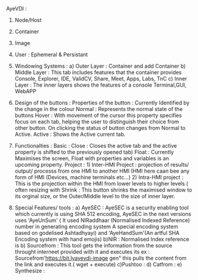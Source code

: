 AyeVDI :
1) Node/Host
2) Container
3) Image
4) User : Ephemeral & Persistant
5) Windowing Systems :
    a) Outer Layer : Container and add Container
    b) Middle Layer : This tab includes features that the container provides Console, Explorer, IDE, ValidCV, Share, Meet, Apps, Labs, TnC
    c) Inner Layer :  The inner layers shows the features of a console Terminal,GUI, WebAPP
    
6) Design of the buttons :
     Properties of the button : Currently Identified by the change in the colour
     Normal : Represents the normal state of the buttons
     Hover : With movement of the cursor this property specifies focus on each tab, helping the user to distinguish their choice from other      button. On clicking the status of button changes from Normal to Active.
     Active : Shows the Active current tab.
   
6) Functionalties :
    Basic : Close : Closes the active tab and the active property is shifted to the previously opened tab)
            Float : Currently Maximises the screen, Float with properties and variables is an upcoming property.
            Project : 1) Inter-HMI Project :  projection of results/ output/ processs from one HMI to another HMI  (HMI here caan bee any                         form of HMI (Devices, machine terminals etc...)
                      2) Intra-HMI project : This is the projection within the HMI from lower levels to higher levels ( often resizing with 
            Shrink :  This button shrinks the maximised window to its orginal size, or the Outer/Middle level to the size of inner layer.

    
 7) Special Features/ tools :
    a) AyeSEC :
    AyeSEC is a security enabling tool which currently is using SHA 512 encoding, AyeSEC in the next versions uses 'AyeUnSum' ( It used NIRaddhaar (Normalised Indexed Reference) number in generating encoding system A special encoding system based on godelised Ashtadhyayi) and 'AyeHandSum'(An artful SHA Encoding system with hand emojis)
    b)NIR : Normalised Index reference is 
   b) Sourcefrom : This tool gets the information from the source throught interneet provided with it and executes its ex : Sourcefrom'https://bit.lyayevdi-image gen" this pulls the content from the link and executes it.( wget + execute)
   c)Pushtoo :
   d) Catfrom :
   e) Synthesize :
  
  
  
   
   
